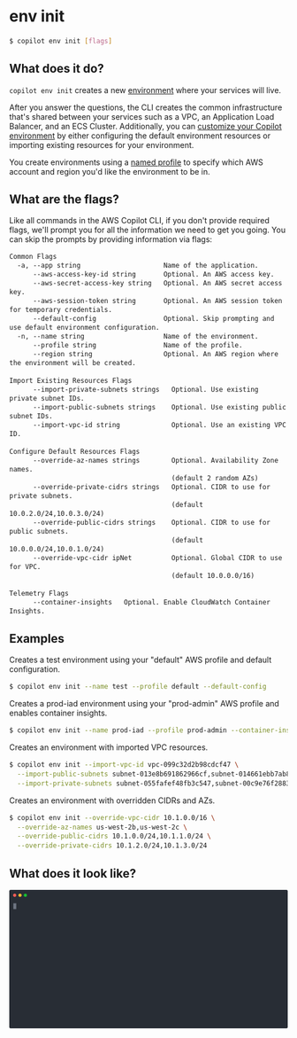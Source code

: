 # env init
```bash
$ copilot env init [flags]
```

## What does it do?
`copilot env init` creates a new [environment](../concepts/environments.en.md) where your services will live.

After you answer the questions, the CLI creates the common infrastructure that's shared between your services such as a VPC, an Application Load Balancer, and an ECS Cluster. Additionally, you can [customize your Copilot environment](../developing/custom-environment-resources.en.md) by either configuring the default environment resources or importing existing resources for your environment.

You create environments using a [named profile](../credentials.en.md#environment-credentials) to specify which AWS account and region you'd like the environment to be in.

## What are the flags?
Like all commands in the AWS Copilot CLI, if you don't provide required flags, we'll prompt you for all the information we need to get you going. You can skip the prompts by providing information via flags:
```
Common Flags
  -a, --app string                     Name of the application.
      --aws-access-key-id string       Optional. An AWS access key.
      --aws-secret-access-key string   Optional. An AWS secret access key.
      --aws-session-token string       Optional. An AWS session token for temporary credentials.
      --default-config                 Optional. Skip prompting and use default environment configuration.
  -n, --name string                    Name of the environment.
      --profile string                 Name of the profile.
      --region string                  Optional. An AWS region where the environment will be created.

Import Existing Resources Flags
      --import-private-subnets strings   Optional. Use existing private subnet IDs.
      --import-public-subnets strings    Optional. Use existing public subnet IDs.
      --import-vpc-id string             Optional. Use an existing VPC ID.

Configure Default Resources Flags
      --override-az-names strings        Optional. Availability Zone names.
                                         (default 2 random AZs)
      --override-private-cidrs strings   Optional. CIDR to use for private subnets.
                                         (default 10.0.2.0/24,10.0.3.0/24)
      --override-public-cidrs strings    Optional. CIDR to use for public subnets. 
                                         (default 10.0.0.0/24,10.0.1.0/24)
      --override-vpc-cidr ipNet          Optional. Global CIDR to use for VPC.
                                         (default 10.0.0.0/16)

Telemetry Flags
      --container-insights   Optional. Enable CloudWatch Container Insights.
```

## Examples
Creates a test environment using your "default" AWS profile and default configuration.
```bash
$ copilot env init --name test --profile default --default-config
```

Creates a prod-iad environment using your "prod-admin" AWS profile and enables container insights.
```bash
$ copilot env init --name prod-iad --profile prod-admin --container-insights 
```

Creates an environment with imported VPC resources.
```bash
$ copilot env init --import-vpc-id vpc-099c32d2b98cdcf47 \
  --import-public-subnets subnet-013e8b691862966cf,subnet-014661ebb7ab8681a \
  --import-private-subnets subnet-055fafef48fb3c547,subnet-00c9e76f288363e7f
```

Creates an environment with overridden CIDRs and AZs.

```bash
$ copilot env init --override-vpc-cidr 10.1.0.0/16 \
  --override-az-names us-west-2b,us-west-2c \
  --override-public-cidrs 10.1.0.0/24,10.1.1.0/24 \
  --override-private-cidrs 10.1.2.0/24,10.1.3.0/24
```

## What does it look like?
![Running copilot env init](https://raw.githubusercontent.com/kohidave/copilot-demos/master/env-init.svg?sanitize=true)

